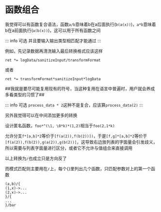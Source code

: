 # 函数组合

我觉得可以有函数复合语法，函数`a/b`意味着b在a后面执行(`b(a(x))`)，`a*b`意味着b在a前面执行(`a(b(x))`)，这可以用于所有函数之间

::: info 可选
并且要输入输出类型相匹配才能通过
:::

例如，先记录数据再清洗输入最后转换格式应该这样
```
ret *= logData/sanitizeInput/transformFormat
```
或者
```
ret *= transformFormat*sanitizeInput*logData
```

##我就是要尽可能复用现有的符号，当这种复用在语言中普遍时，用户就会养成多看类型的习惯了##

::: info 可选
`process_data * 2`这种不是复合，应该算`process_data(2)`
:::

另外我觉得可以在中间添加更多的转换

设计匿名函数，`foo*^(\1, \0*k)*(1,2)`相当于`foo(2,1*k)`

允许分支`f*[a,b]*2`等价于`[f(a(2)),f(b(2))])`，于是`[f,g]*[a,b]*2`等价于`[f(a(2)),f(b(2)),g(a(2)),g(b(2))]`，这导致右边放列表的字面量会引发歧义，所以需要与列表字面量进行区分，或者它不允许与值组合来直接调用

以上转换为`/`也成立只是方向反了

而模式匹配则主要用在`/`上，每个{}里列出几个函数，只匹配参数对上的第一个函数

```
(a,b)/{
(1,x)->...
(2,x)->...
}/{
...
}/bar
```

